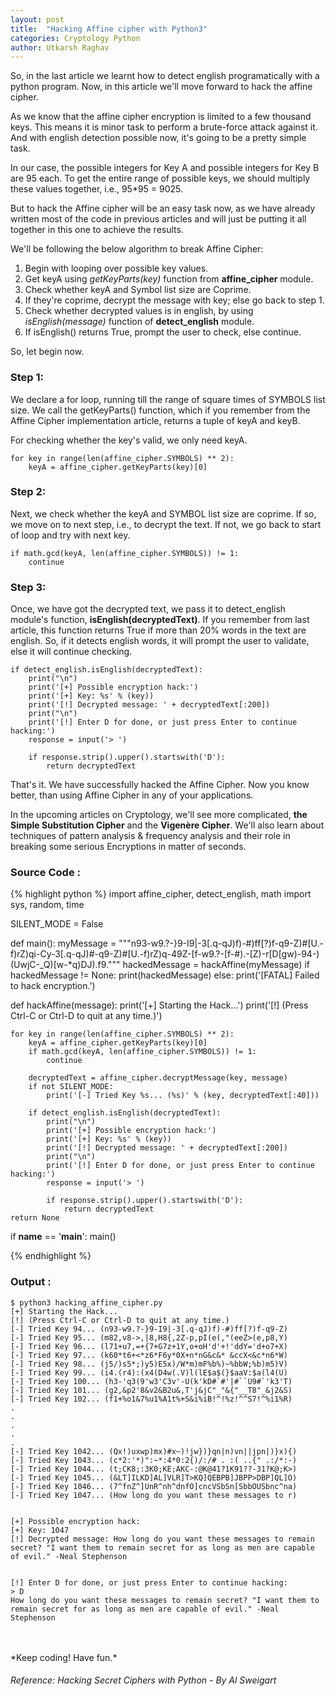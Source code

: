 ```yaml
---
layout: post
title:  "Hacking Affine cipher with Python3"
categories: Cryptology Python
author: Utkarsh Raghav
---
```

So, in the last article we learnt how to detect english programatically with a python program. Now, in this article we'll move forward to hack the affine cipher.

As we know that the affine cipher encryption is limited to a few thousand keys. This means it is minor task to perform a brute-force attack against it. And with english detection possible now, it's going to be a pretty simple task.

In our case, the possible integers for Key A and possible integers for Key B are 95 each. To get the entire range of possible keys, we should multiply these values together, i.e., 95*95 = 9025.

But to hack the Affine cipher will be an easy task now, as we have already written most of the code in previous articles and will just be putting it all together in this one to achieve the results.

We'll be following the below algorithm to break Affine Cipher:
1. Begin with looping over possible key values.
2. Get keyA using *getKeyParts(key)* function from **affine_cipher** module.
3. Check whether keyA and Symbol list size are Coprime.
4. If they're coprime, decrypt the message with key; else go back to step 1.
5. Check whether decrypted values is in english, by using *isEnglish(message)* function of **detect_english** module.
6. If isEnglish() returns True, prompt the user to check, else continue.

So, let begin now.

### Step 1:
We declare a for loop, running till the range of square times of SYMBOLS list size. We call the getKeyParts() function, which if you remember from the Affine Cipher implementation article, returns a tuple of keyA and keyB.

For checking whether the key's valid, we only need keyA.

```
for key in range(len(affine_cipher.SYMBOLS) ** 2):
    keyA = affine_cipher.getKeyParts(key)[0]
```


### Step 2:
Next, we check whether the keyA and SYMBOL list size are coprime. If so, we move on to next step, i.e., to decrypt the text.
If not, we go back to start of loop and try with next key.

```
if math.gcd(keyA, len(affine_cipher.SYMBOLS)) != 1:
    continue
```

### Step 3:
Once, we have got the decrypted text, we pass it to detect_english module's function, **isEnglish(decryptedText)**.
If you remember from last article, this function returns True if more than 20% words in the text are english.
So, if it detects english words, it will prompt the user to validate, else it will continue checking.

```
if detect_english.isEnglish(decryptedText):
    print("\n")
    print('[+] Possible encryption hack:')
    print('[+] Key: %s' % (key))
    print('[!] Decrypted message: ' + decryptedText[:200])
    print("\n")
    print('[!] Enter D for done, or just press Enter to continue hacking:')
    response = input('> ')

    if response.strip().upper().startswith('D'):
        return decryptedText
```
That's it. We have successfully hacked the Affine Cipher. Now you know better, than using Affine Cipher in any of your applications.

In the upcoming articles on Cryptology, we'll see more complicated, **the Simple Substitution Cipher** and the **Vigenère Cipher**.
We'll also learn about techniques of pattern analysis & frequency analysis and their role in breaking some serious Encryptions in matter of seconds.

### Source Code :
{% highlight python %}
import affine_cipher, detect_english, math
import sys, random, time


SILENT_MODE = False

def main():
    myMessage = """n93-w9.?-}9-I9|-3[.q-qJ)f)-#)ff[?)f-q9-Z)#[U.-f)rZ)qi-Cy-3[.q-qJ)#-q9-Z)#[U.-f)rZ)q-49Z-[f-w9.?-[f-#).-[Z)-r[D[gw)-94-)(UwjC-_Q)[w-*q)DJ).f9."""
    hackedMessage = hackAffine(myMessage)
    if hackedMessage != None:
        print(hackedMessage)
    else:
        print('[FATAL] Failed to hack encryption.')


def hackAffine(message):
    print('[+] Starting the Hack...')
    print('[!] (Press Ctrl-C or Ctrl-D to quit at any time.)')

    for key in range(len(affine_cipher.SYMBOLS) ** 2):
        keyA = affine_cipher.getKeyParts(key)[0]
        if math.gcd(keyA, len(affine_cipher.SYMBOLS)) != 1:
            continue

        decryptedText = affine_cipher.decryptMessage(key, message)
        if not SILENT_MODE:
            print('[-] Tried Key %s... (%s)' % (key, decryptedText[:40]))

        if detect_english.isEnglish(decryptedText):
            print("\n")
            print('[+] Possible encryption hack:')
            print('[+] Key: %s' % (key))
            print('[!] Decrypted message: ' + decryptedText[:200])
            print("\n")
            print('[!] Enter D for done, or just press Enter to continue hacking:')
            response = input('> ')

            if response.strip().upper().startswith('D'):
                return decryptedText
    return None


if __name__ == '__main__':
    main()


{% endhighlight %}

### Output :
```
$ python3 hacking_affine_cipher.py
[+] Starting the Hack...
[!] (Press Ctrl-C or Ctrl-D to quit at any time.)
[-] Tried Key 94... (n93-w9.?-}9-I9|-3[.q-qJ)f)-#)ff[?)f-q9-Z)
[-] Tried Key 95... (m82,v8->,|8,H8{,2Z-p,pI(e(,"(eeZ>(e,p8,Y)
[-] Tried Key 96... (l71+u7,=+{7+G7z+1Y,o+oH'd'+!'ddY='d+o7+X)
[-] Tried Key 97... (k60*t6+<*z6*F6y*0X+n*nG&c&* &ccX<&c*n6*W)
[-] Tried Key 98... (j5/)s5*;)y5)E5x)/W*m)mF%b%)~%bbW;%b)m5)V)
[-] Tried Key 99... (i4.(r4):(x4(D4w(.V)l(lE$a$(}$aaV:$a(l4(U)
[-] Tried Key 100... (h3-'q3(9'w3'C3v'-U(k'kD#`#'|#``U9#`'k3'T)
[-] Tried Key 101... (g2,&p2'8&v2&B2u&,T'j&jC"_"&{"__T8"_&j2&S)
[-] Tried Key 102... (f1+%o1&7%u1%A1t%+S&i%iB!^!%z!^^S7!^%i1%R)
.
.
.
.
.
[-] Tried Key 1042... (Qx!)uxwp)mx)#x~)!jw})}qn|n)vn||jpn|)}x){)
[-] Tried Key 1043... (c*2:'*)":~*:4*0:2{)/:/# . :( ..{" .:/*:-)
[-] Tried Key 1044... (t;CK8;:3K0;KE;AKC-:@K@41?1K91??-31?K@;K>)
[-] Tried Key 1045... (&LT]ILKD]AL]VLR]T>KQ]QEBPB]JBPP>DBP]QL]O)
[-] Tried Key 1046... (7^fnZ^]UnR^nh^dnfO]cncVSbSn[SbbOUSbnc^na)
[-] Tried Key 1047... (How long do you want these messages to r)


[+] Possible encryption hack:
[+] Key: 1047
[!] Decrypted message: How long do you want these messages to remain secret? "I want them to remain secret for as long as men are capable of evil." -Neal Stephenson


[!] Enter D for done, or just press Enter to continue hacking:
> D
How long do you want these messages to remain secret? "I want them to remain secret for as long as men are capable of evil." -Neal Stephenson

```


<br/>
<br/>
*Keep coding! Have fun.*

###### Reference: Hacking Secret Ciphers with Python - By Al Sweigart
